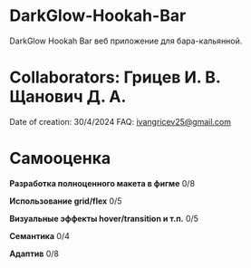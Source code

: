 # DarkGlow-Hookah-Bar
 DarkGlow Hookah Bar веб приложение для бара-кальянной.
# Collaborators: Грицев И. В. Щанович Д. А.
 Date of creation: 30/4/2024
 FAQ: ivangricev25@gmail.com
 
# Самооценка
**Разработка полноценного макета в фигме** 0/8

**Использование grid/flex** 0/5

**Визуальные эффекты hover/transition и т.п.** 0/5

**Семантика** 0/4

**Адаптив** 0/8